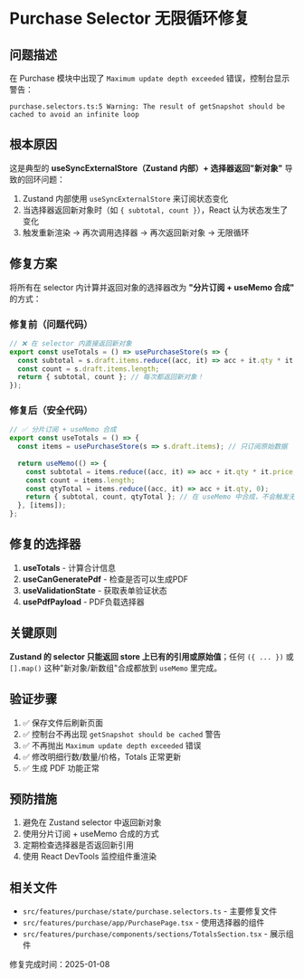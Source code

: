 # Purchase Selector 无限循环修复

## 问题描述

在 Purchase 模块中出现了 `Maximum update depth exceeded` 错误，控制台显示警告：
```
purchase.selectors.ts:5 Warning: The result of getSnapshot should be cached to avoid an infinite loop
```

## 根本原因

这是典型的 **useSyncExternalStore（Zustand 内部）+ 选择器返回"新对象"** 导致的回环问题：

1. Zustand 内部使用 `useSyncExternalStore` 来订阅状态变化
2. 当选择器返回新对象时（如 `{ subtotal, count }`），React 认为状态发生了变化
3. 触发重新渲染 → 再次调用选择器 → 再次返回新对象 → 无限循环

## 修复方案

将所有在 selector 内计算并返回对象的选择器改为 **"分片订阅 + useMemo 合成"** 的方式：

### 修复前（问题代码）
```ts
// ❌ 在 selector 内直接返回新对象
export const useTotals = () => usePurchaseStore(s => {
  const subtotal = s.draft.items.reduce((acc, it) => acc + it.qty * it.price, 0);
  const count = s.draft.items.length;
  return { subtotal, count }; // 每次都返回新对象！
});
```

### 修复后（安全代码）
```ts
// ✅ 分片订阅 + useMemo 合成
export const useTotals = () => {
  const items = usePurchaseStore(s => s.draft.items); // 只订阅原始数据
  
  return useMemo(() => {
    const subtotal = items.reduce((acc, it) => acc + it.qty * it.price, 0);
    const count = items.length;
    const qtyTotal = items.reduce((acc, it) => acc + it.qty, 0);
    return { subtotal, count, qtyTotal }; // 在 useMemo 中合成，不会触发无限循环
  }, [items]);
};
```

## 修复的选择器

1. **useTotals** - 计算合计信息
2. **useCanGeneratePdf** - 检查是否可以生成PDF
3. **useValidationState** - 获取表单验证状态
4. **usePdfPayload** - PDF负载选择器

## 关键原则

**Zustand 的 selector 只能返回 store 上已有的引用或原始值**；任何 `({ ... })` 或 `[].map()` 这种"新对象/新数组"合成都放到 `useMemo` 里完成。

## 验证步骤

1. ✅ 保存文件后刷新页面
2. ✅ 控制台不再出现 `getSnapshot should be cached` 警告
3. ✅ 不再抛出 `Maximum update depth exceeded` 错误
4. ✅ 修改明细行数/数量/价格，Totals 正常更新
5. ✅ 生成 PDF 功能正常

## 预防措施

1. 避免在 Zustand selector 中返回新对象
2. 使用分片订阅 + useMemo 合成的方式
3. 定期检查选择器是否返回新引用
4. 使用 React DevTools 监控组件重渲染

## 相关文件

- `src/features/purchase/state/purchase.selectors.ts` - 主要修复文件
- `src/features/purchase/app/PurchasePage.tsx` - 使用选择器的组件
- `src/features/purchase/components/sections/TotalsSection.tsx` - 展示组件

修复完成时间：2025-01-08
